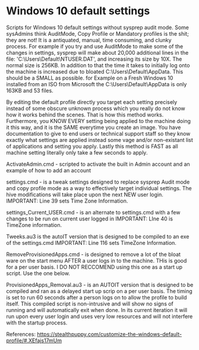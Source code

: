 # Windows 10 default settings

Scripts for Windows 10 default settings without sysprep audit mode. Some sysAdmins think AuditMode, Copy Profile or Mandatory profiles is the shit; they are not! It is a antiquated, manual, time consuming, and clunky process. For example if you try and use AuditMode to make some of the changes in settings, sysprep will make about 20,000 additional lines in the file: 'C:\Users\Default\NTUSER.DAT', and increasing its size by 10X. The normal size is 256KB. In addition to that the time it takes to initially log onto the machine is increased due to bloated C:\Users\Default\AppData. This should be a SMALL as possible. for Example on a Fresh Windows 10 installed from an ISO from Microsoft the C:\Users\Default\AppData is only 163KB and 53 files.

By editing the default profile directly you target each setting precisely instead of some obscure unknown process which you really do not know how it works behind the scenes. That is how this method works. Furthermore, you KNOW EVERY setting being applied to the machine doing it this way, and it is the SAME everytime you create an image. You have documentation to give to end users or technical support staff so they know exactly what settings are applied instead some vage and/or non-existant list of applications and setting you apply. Lastly this method is FAST as all machine setting literally only take a few seconds to apply.

ActivateAdmin.cmd - scripted to activate the built in Admin account and an example of how to add an account 

settings.cmd - is a tweak settings designed to replace sysprep Audit mode and copy profile mode as a way to effectively target individual settings. The hive modifications will take place upon the next NEW user login. 
IMPORTANT: Line 39 sets Time Zone Information.

settings_Current_USER.cmd - is an alternate to settings.cmd with a few changes to be run on current user logged in
IMPORTANT: LIne 40 is TimeZone information.

Tweeks.au3 is the autoIT version that is designed to be compiled to an exe of the settings.cmd
IMPORTANT: Line 116 sets TimeZone Information.

RemoveProvisionedApps.cmd - is designed to remove a lot of the bloat ware on the start menu AFTER a user logs in to the machine. THis is good for a per user basis. I DO NOT RECCOMEND using this one as a start up script. Use the one below.

ProvisionedApps_Removal.au3 - is an AUTOIT version that is designed to be compiled and ran as a delayed start up scrip on a per user basis. The timing is set to run 60 seconds after a person logs on to allow the profile to build itself. This compiled script is non-intrusive and will show no signs of running and will automatically exit when done. In its current iteration it will run upon every user login and uses very low resources and will not interfere with the startup process.

References: https://stealthpuppy.com/customize-the-windows-default-profile/#.XEfajs17mUm
